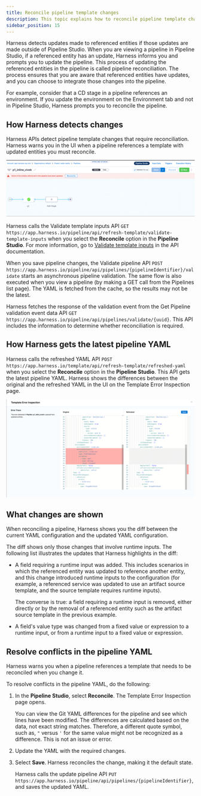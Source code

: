 ```yaml
---
title: Reconcile pipeline template changes
description: This topic explains how to reconcile pipeline template changes in Harness.
sidebar_position: 15
---
```


Harness detects updates made to referenced entities if those updates are made outside of Pipeline Studio. When you are viewing a pipeline in Pipeline Studio, if a referenced entity has an update, Harness informs you and prompts you to update the pipeline. This process of updating the referenced entities in the pipeline is called pipeline reconciliation. The process ensures that you are aware that referenced entities have updates, and you can choose to integrate those changes into the pipeline.

For example, consider that a CD stage in a pipeline references an environment. If you update the environment on the Environment tab and not in Pipeline Studio, Harness prompts you to reconcile the pipeline.

## How Harness detects changes

Harness APIs detect pipeline template changes that require reconciliation. Harness warns you in the UI when a pipeline references a template with updated entities you must reconcile.

![](./static/entities-require-reconcile.png)

Harness calls the Validate template inputs API `GET https://app.harness.io/pipeline/api/refresh-template/validate-template-inputs` when you select the **Reconcile** option in the **Pipeline Studio**. For more information, go to [Validate template inputs](https://apidocs.harness.io/tag/Pipeline-Refresh#operation/validateTemplateInputs) in the API documentation.

When you save pipeline changes, the Validate pipeline API `POST https://app.harness.io/pipeline/api/pipelines/{pipelineIdentifier}/validate` starts an asynchronous pipeline validation. The same flow is also executed when you view a pipeline (by making a GET call from the Pipelines list page). The YAML is fetched from the cache, so the results may not be the latest.

Harness fetches the response of the validation event from the Get Pipeline validation event data API `GET https://app.harness.io/pipeline/api/pipelines/validate/{uuid}`. This API includes the information to determine whether reconciliation is required.

## How Harness gets the latest pipeline YAML

Harness calls the refreshed YAML API `POST https://app.harness.io/template/api/refresh-template/refreshed-yaml` when you select the **Reconcile** option in the **Pipeline Studio**. This API gets the latest pipeline YAML. Harness shows the differences between the original and the refreshed YAML in the UI on the Template Error Inspection page.

![](./static/template-error-inspection.png)

## What changes are shown

When reconciling a pipeline, Harness shows you the diff between the current YAML configuration and the updated YAML configuration. 

The diff shows only those changes that involve runtime inputs. The following list illustrates the updates that Harness highlights in the diff:

- A field requiring a runtime input was added. This includes scenarios in which the referenced entity was updated to reference another entity, and this change introduced runtime inputs to the configuration (for example, a referenced service was updated to use an artifact source template, and the source template requires runtime inputs). 

  The converse is true: a field requiring a runtime input is removed, either directly or by the removal of a referenced entity such as the artifact source template in the previous example.

- A field's value type was changed from a fixed value or expression to a runtime input, or from a runtime input to a fixed value or expression.

## Resolve conflicts in the pipeline YAML

Harness warns you when a pipeline references a template that needs to be reconciled when you change it.

To resolve conflicts in the pipeline YAML, do the following:

1. In the **Pipeline Studio**, select **Reconcile**. The Template Error Inspection page opens.

   You can view the Git YAML differences for the pipeline and see which lines have been modified. The differences are calculated based on the data, not exact string matches. Therefore, a different quote symbol, such as, `"` versus `'` for the same value might not be recognized as a difference. This is not an issue or error.

2. Update the YAML with the required changes.

3. Select **Save**. Harness reconciles the change, making it the default state.
 
   Harness calls the update pipeline API `PUT https://app.harness.io/pipeline/api/pipelines/{pipelineIdentifier}`, and saves the updated YAML.

